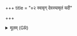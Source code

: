 +++
title = "०२ स्वावृग् देवस्यामृतं यदी"

+++
<details><summary>मूलम् (GR)</summary>

स्वावृग् देवस्यामृतं यदी गोर्  
अतो जातासो धारयन्त उर्वी ।  
विश्वे देवा अनु तत् ते यजुर् गुर्  
दुहे यद् एनी दिव्यं घृतं वाः ॥
</details>